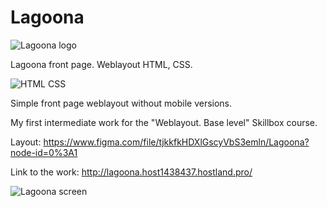 # Lagoona

![Lagoona logo](http://_github-images.host1438437.hostland.pro/lagoona-logo.png)

Lagoona front page. Weblayout HTML, CSS.

![HTML CSS](http://_github-images.host1438437.hostland.pro/html-css.png)

Simple front page weblayout without mobile versions.

My first intermediate work for the "Weblayout. Base level" Skillbox course.

Layout: https://www.figma.com/file/tjkkfkHDXlGscyVbS3emln/Lagoona?node-id=0%3A1

Link to the work: http://lagoona.host1438437.hostland.pro/

![Lagoona screen](http://_github-images.host1438437.hostland.pro/lagoona-screen1.png)
